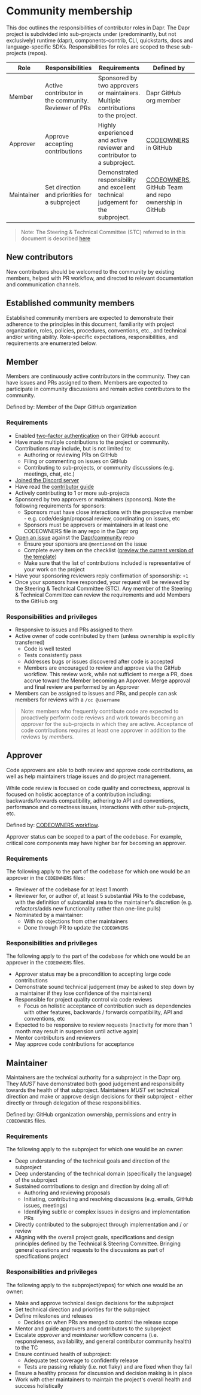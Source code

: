 
# Community membership

This doc outlines the responsibilities of contributor roles in Dapr. The Dapr project is subdivided into sub-projects under (predominantly, but not exclusively) runtime (dapr), components-contrib, CLI, quickstarts, docs and language-specific SDKs. Responsibilities for roles are scoped to these sub-projects (repos).

| **Role**   | **Responsibilities**                                  | **Requirements**                                             | **Defined by**                                               |
| ---------- | ----------------------------------------------------- | ------------------------------------------------------------ | ------------------------------------------------------------ |
| Member     | Active contributor in the community.  Reviewer of PRs | Sponsored by two approvers or maintainers. Multiple contributions to the project. | Dapr GitHub org member                           |
| Approver   | Approve accepting contributions                       | Highly experienced and active reviewer and contributor to a subproject. | [CODEOWNERS](https://help.github.com/en/articles/about-code-owners) in GitHub |
| Maintainer | Set direction and priorities for a subproject         | Demonstrated responsibility and excellent technical judgement for the subproject. | [CODEOWNERS](https://help.github.com/en/articles/about-code-owners), GitHub Team and repo ownership in GitHub |

> Note: The Steering & Technical Committee (STC) referred to in this document is described [here](./steering-and-technical-committee-charter.md)

## New contributors

New contributors should be welcomed to the community by existing members, helped
with PR workflow, and directed to relevant documentation and communication
channels.

## Established community members

Established community members are expected to demonstrate their adherence to the
principles in this document, familiarity with project organization, roles, policies, procedures, conventions, etc., and technical and/or writing ability.
Role-specific expectations, responsibilities, and requirements are enumerated
below.

## Member

Members are continuously active contributors in the community. They can have issues and PRs assigned to them. Members are expected to participate in community discussions and remain active contributors to the community.  

Defined by: Member of the Dapr GitHub organization

### Requirements

- Enabled [two-factor authentication](https://help.github.com/articles/about-two-factor-authentication) on their GitHub account
- Have made multiple contributions to the project or community. Contributions may include, but is not limited to:
  - Authoring or reviewing PRs on GitHub
  - Filing or commenting on issues on GitHub
  - Contributing to sub-projects, or community discussions (e.g. meetings,
    chat, etc.)
- [Joined the Discord server](https://aka.ms/dapr-discord)
- Have read the [contributor
  guide](https://github.com/dapr/dapr/blob/master/CONTRIBUTING.md)
- Actively contributing to 1 or more sub-projects
- Sponsored by two approvers or maintainers (sponsors). Note the following requirements for sponsors:
  - Sponsors must have close interactions with the prospective member - e.g. code/design/proposal review, coordinating on issues, etc
  - Sponsors must be approvers or maintainers in at least one CODEOWNERS file in any repo in the Dapr org
- [Open an
  issue](https://github.com/dapr/community/issues/new?template=membership.md&title=REQUEST%3A%20New%20membership%20for%20%3Cyour-GH-handle%3E)
  against the
  [Dapr/community](https://github.com/dapr/community) repo
  - Ensure your sponsors are `@mentioned` on the issue
  - Complete every item on the checklist ([preview the current version of the
    template](https://github.com/dapr/community/blob/master/.github/ISSUE_TEMPLATE/membership.md))
  - Make sure that the list of contributions included is representative of your work on the project
- Have your sponsoring reviewers reply confirmation of sponsorship: `+1`
- Once your sponsors have responded, your request will be reviewed by the Steering & Technical Committee (STC). Any member of the Steering & Technical Committee can review the requirements and add Members to the GitHub org

### Responsibilities and privileges

- Responsive to issues and PRs assigned to them
- Active owner of code contributed by them (unless ownership is explicitly
  transferred)
  - Code is well tested
  - Tests consistently pass
  - Addresses bugs or issues discovered after code is accepted
  - Members are encouraged to review and approve via the GitHub workflow. This review work, while not sufficient to merge a PR, does accrue toward the Member becoming an Approver. Merge approval and final review are performed by an Approver
- Members can be assigned to issues and PRs, and people can ask members for reviews with a `/cc @username`

> Note: members who frequently contribute code are expected to proactively perform code reviews and work towards becoming an *approver* for the sub-projects in which they are active.  Acceptance of code contributions requires at least one approver in addition to the reviews by *members.*

## Approver

Code approvers are able to both review and approve code contributions, as well as help maintainers triage issues and do project management.

While code review is focused on code quality and correctness, approval is
focused on holistic acceptance of a contribution including: backwards/forwards
compatibility, adhering to API and conventions, performance and correctness issues, interactions with other sub-projects, etc.

Defined by: [CODEOWNERS
workflow](https://help.github.com/en/articles/about-code-owners).

Approver status can be scoped to a part of the codebase. For example, critical core components may have higher bar for becoming an approver.

### Requirements

The following apply to the part of the codebase for which one would be an approver in the `CODEOWNERS` files:
- Reviewer of the codebase for at least 1 month
- Reviewer for, or author of, at least 5 substantial PRs to the codebase,
  with the definition of substantial area to the maintainer's discretion
  (e.g. refactors/adds new functionality rather than one-line pulls)
- Nominated by a maintainer:
  - With no objections from other maintainers
  - Done through PR to update the `CODEOWNERS`

### Responsibilities and privileges

The following apply to the part of the codebase for which one would be an approver in the `CODEOWNERS` files.

- Approver status may be a precondition to accepting large code contributions
- Demonstrate sound technical judgement (may be asked to step down by a maintainer if they lose confidence of the maintainers)
- Responsible for project quality control via code reviews
  - Focus on holistic acceptance of contribution such as dependencies with other
    features, backwards / forwards compatibility, API and conventions, etc
- Expected to be responsive to review requests (inactivity for more than 1 month may result in suspension until active again)
- Mentor contributors and reviewers
- May approve code contributions for acceptance

## Maintainer

Maintainers are the technical authority for a subproject in the Dapr org. They *MUST* have demonstrated both good judgement and responsibility towards the health of that subproject. Maintainers *MUST* set technical direction and make or approve design decisions for their subproject - either directly or through delegation of these responsibilities.

Defined by: GitHub organization ownership, permissions and entry in `CODEOWNERS`
files.

### Requirements

The following apply to the subproject for which one would be an owner:

- Deep understanding of the technical goals and direction of the subproject
- Deep understanding of the technical domain (specifically the language) of the
  subproject
- Sustained contributions to design and direction by doing all of:
  - Authoring and reviewing proposals
  - Initiating, contributing and resolving discussions (e.g. emails, GitHub issues, meetings)
  - Identifying subtle or complex issues in designs and implementation PRs
- Directly contributed to the subproject through implementation and / or review
- Aligning with the overall project goals, specifications and design principles defined by the Technical & Steering Committee. Bringing general questions and requests to the discussions as part of specifications project

### Responsibilities and privileges

The following apply to the subproject(repos) for which one would be an owner:

- Make and approve technical design decisions for the subproject
- Set technical direction and priorities for the subproject
- Define milestones and releases
  - Decides on when PRs are merged to control the release scope
- Mentor and guide approvers and contributors to the subproject
- Escalate *approver* and *maintainer* workflow concerns (i.e. responsiveness, availability, and general contributor community health) to the TC
- Ensure continued health of subproject:
  - Adequate test coverage to confidently release
  - Tests are passing reliably (i.e. not flaky) and are fixed when they fail
- Ensure a healthy process for discussion and decision making is in place
- Work with other maintainers to maintain the project's overall health and success holistically

